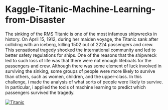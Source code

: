 # Kaggle-Titanic-Machine-Learning-from-Disaster
The sinking of the RMS Titanic is one of the most infamous shipwrecks in history. On April 15, 1912, during her maiden voyage, the Titanic sank after colliding with an iceberg, killing 1502 out of 2224 passengers and crew. This sensational tragedy shocked the international community and led to better safety regulations for ships. One of the reasons that the shipwreck led to such loss of life was that there were not enough lifeboats for the passengers and crew. Although there was some element of luck involved in surviving the sinking, some groups of people were more likely to survive than others, such as women, children, and the upper-class. In this challenge, i made the analysis of what sorts of people were likely to survive. In particular, i applied the tools of machine learning to predict which passengers survived the tragedy.

[![Titanic](https://img.youtube.com/vi/9xoqXVjBEF8/0.jpg)](https://www.youtube.com/watch?v=9xoqXVjBEF8)
